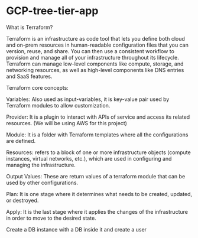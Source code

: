 # GCP-tree-tier-app



What is Terraform?


Terraform is an infrastructure as code tool that lets you define both cloud and on-prem resources in human-readable configuration files that you can version, reuse, and share. You can then use a consistent workflow to provision and manage all of your infrastructure throughout its lifecycle. Terraform can manage low-level components like compute, storage, and networking resources, as well as high-level components like DNS entries and SaaS features.

Terraform core concepts:



Variables: Also used as input-variables, it is key-value pair used by Terraform modules to allow customization.

Provider: It is a plugin to interact with APIs of service and access its related resources. (We will be using AWS for this project)

Module: It is a folder with Terraform templates where all the configurations are defined.

Resources: refers to a block of one or more infrastructure objects (compute instances, virtual networks, etc.), which are used in configuring and managing the infrastructure.

Output Values: These are return values of a terraform module that can be used by other configurations.

Plan: It is one stage where it determines what needs to be created, updated, or destroyed.

Apply: It is the last stage where it applies the changes of the infrastructure in order to move to the desired state.




Create a DB instance with a DB inside it and create a user
